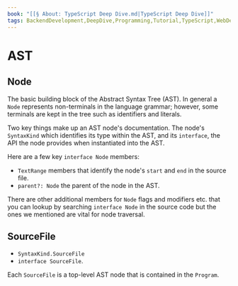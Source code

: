 ```yaml
---
book: "[[§ About꞉ TypeScript Deep Dive.md|TypeScript Deep Dive]]"
tags: BackendDevelopment,DeepDive,Programming,Tutorial,TypeScript,WebDevelopment
---
```


# AST

## Node

The basic building block of the Abstract Syntax Tree (AST). In general a `Node` represents non-terminals in the language grammar; however, some terminals are kept in the tree such as identifiers and literals.

Two key things make up an AST node's documentation. The node's `SyntaxKind` which identifies its type within the AST, and its `interface`, the API the node provides when instantiated into the AST.

Here are a few key `interface Node` members:

- `TextRange` members that identify the node's `start` and `end` in the source file.
- `parent?: Node` the parent of the node in the AST.

There are other additional members for `Node` flags and modifiers etc. that you can lookup by searching `interface Node` in the source code but the ones we mentioned are vital for node traversal.

## SourceFile

- `SyntaxKind.SourceFile`
- `interface SourceFile`.

Each `SourceFile` is a top-level AST node that is contained in the `Program`.